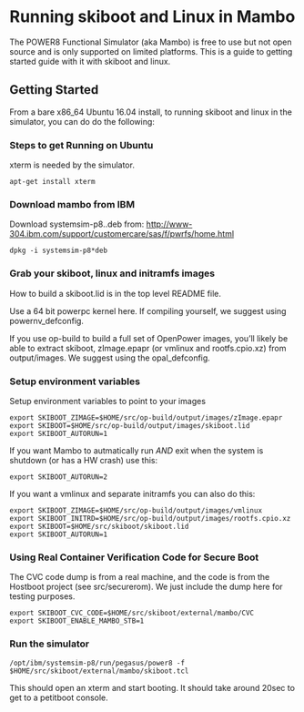 # Running skiboot and Linux in Mambo

The POWER8 Functional Simulator (aka Mambo) is free to use but not
open source and is only supported on limited platforms.  This is a
guide to getting started guide with it with skiboot and linux.

## Getting Started

From a bare x86_64 Ubuntu 16.04 install, to running skiboot and linux
in the simulator, you can do do the following:

### Steps to get Running on Ubuntu
xterm is needed by the simulator.
```
apt-get install xterm
```

### Download mambo from IBM
Download systemsim-p8..deb from:
http://www-304.ibm.com/support/customercare/sas/f/pwrfs/home.html
```
dpkg -i systemsim-p8*deb
```

### Grab your skiboot, linux and initramfs images
How to build a skiboot.lid is in the top level README file.

Use a 64 bit powerpc kernel here. If compiling yourself, we suggest
using powernv_defconfig.

If you use op-build to build a full set of OpenPower images, you’ll
likely be able to extract skiboot, zImage.epapr (or vmlinux and
rootfs.cpio.xz) from output/images. We suggest using the
opal_defconfig.

### Setup environment variables
Setup environment variables to point to your images
```
export SKIBOOT_ZIMAGE=$HOME/src/op-build/output/images/zImage.epapr
export SKIBOOT=$HOME/src/op-build/output/images/skiboot.lid
export SKIBOOT_AUTORUN=1
```
If you want Mambo to autmatically run *AND* exit when the system is
shutdown (or has a HW crash) use this:
```
export SKIBOOT_AUTORUN=2
```
If you want a vmlinux and separate initramfs you can also do this:
```
export SKIBOOT_ZIMAGE=$HOME/src/op-build/output/images/vmlinux
export SKIBOOT_INITRD=$HOME/src/op-build/output/images/rootfs.cpio.xz
export SKIBOOT=$HOME/src/skiboot/skiboot.lid
export SKIBOOT_AUTORUN=1
```

### Using Real Container Verification Code for Secure Boot

The CVC code dump is from a real machine, and the code is from the Hostboot
project (see src/securerom). We just include the dump here for testing
purposes.

```
export SKIBOOT_CVC_CODE=$HOME/src/skiboot/external/mambo/CVC
export SKIBOOT_ENABLE_MAMBO_STB=1
```

### Run the simulator
```
/opt/ibm/systemsim-p8/run/pegasus/power8 -f $HOME/src/skiboot/external/mambo/skiboot.tcl
```

This should open an xterm and start booting.  It should take around
20sec to get to a petitboot console.

